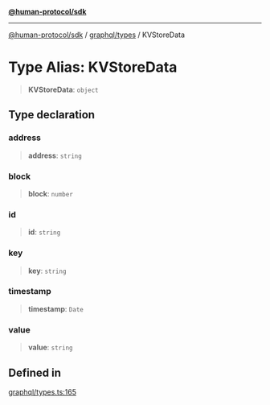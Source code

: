[**@human-protocol/sdk**](../../../README.md)

***

[@human-protocol/sdk](../../../modules.md) / [graphql/types](../README.md) / KVStoreData

# Type Alias: KVStoreData

> **KVStoreData**: `object`

## Type declaration

### address

> **address**: `string`

### block

> **block**: `number`

### id

> **id**: `string`

### key

> **key**: `string`

### timestamp

> **timestamp**: `Date`

### value

> **value**: `string`

## Defined in

[graphql/types.ts:165](https://github.com/humanprotocol/human-protocol/blob/90708c31f10beb8c39c0abd078b41cb6cae38b08/packages/sdk/typescript/human-protocol-sdk/src/graphql/types.ts#L165)
